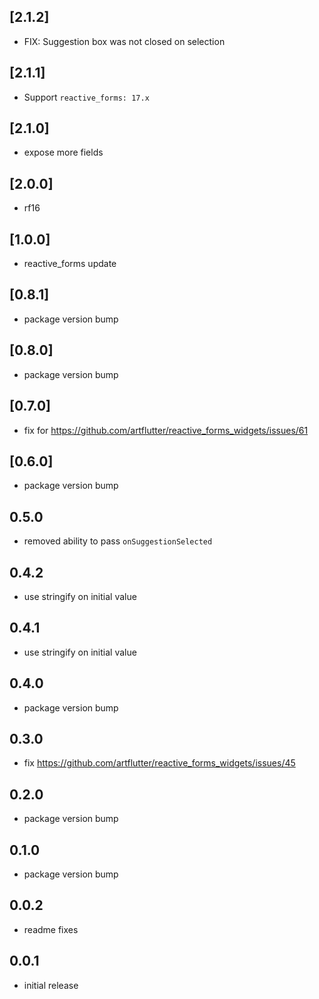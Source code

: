 
## [2.1.2]

* FIX: Suggestion box was not closed on selection

## [2.1.1]

* Support `reactive_forms: 17.x`

## [2.1.0]

* expose more fields

## [2.0.0]

* rf16

## [1.0.0]

* reactive_forms update

## [0.8.1]

* package version bump

## [0.8.0]

* package version bump

## [0.7.0]

* fix for https://github.com/artflutter/reactive_forms_widgets/issues/61

## [0.6.0]

* package version bump

## 0.5.0

* removed ability to pass `onSuggestionSelected`

## 0.4.2

* use stringify on initial value

## 0.4.1

* use stringify on initial value

## 0.4.0

* package version bump

## 0.3.0

* fix https://github.com/artflutter/reactive_forms_widgets/issues/45

## 0.2.0

* package version bump

## 0.1.0

* package version bump

## 0.0.2

* readme fixes

## 0.0.1

* initial release
